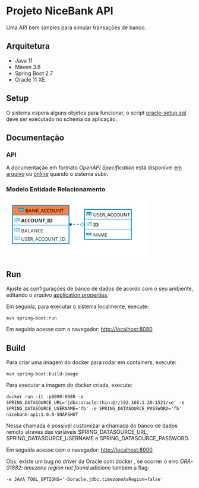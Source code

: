 
# Projeto NiceBank API

Uma API bem simples para simular transações de banco.

## Arquitetura

* Java 11 
* Maven 3.8
* Spring Boot 2.7
* Oracle 11 XE

## Setup

O sistema espera alguns objetos para funcionar, o script [oracle-setup.sql](doc/sql/oracle-setup.sql) deve ser executado no schema da aplicação.

## Documentação 

### API

A documentação em formato *OpenAPI Specification* está disponível [em arquivo](doc/api/nicebank-api-docs.json) ou [online](http://localhost:8080/swagger-ui/index.html) quando o sistema subir. 

### Modelo Entidade Relacionamento

![MER](doc/mer-nicebank.png "MER")

## Run 

Ajuste as configurações de banco de dados de acordo com o seu ambiente, editando o arquivo [application.properties](src/main/resources/application.properties).

Em seguida, para executar o sistema localmente, execute:

```
mvn spring-boot:run
```

Em seguida acesse com o navegador: [http://localhost:8080](http://localhost:8080)


## Build 

Para criar uma imagem do docker para rodar em containers, execute:

```
mvn spring-boot:build-image
```

Para executar a imagem do docker criada, execute:

```
docker run -it -p8000:8080 -e SPRING_DATASOURCE_URL='jdbc:oracle:thin:@//192.168.1.20:1521/xe' -e SPRING_DATASOURCE_USERNAME='fb' -e SPRING_DATASOURCE_PASSWORD='fb' nicebank-api:1.0.0-SNAPSHOT
```

Nessa chamada é possível customizar a chamada do banco de dados remoto através das variáveis SPRING_DATASOURCE_URL, SPRING_DATASOURCE_USERNAME e SPRING_DATASOURCE_PASSWORD.

Em seguida acesse com o navegador: [http://localhost:8000](http://localhost:8000)


Obs: existe um bug no driver da Oracle com docker , se ocorrer o erro  _ORA-01882: timezone region not found_  adicione também a flag: 

```
-e JAVA_TOOL_OPTIONS='-Doracle.jdbc.timezoneAsRegion=false'
```

